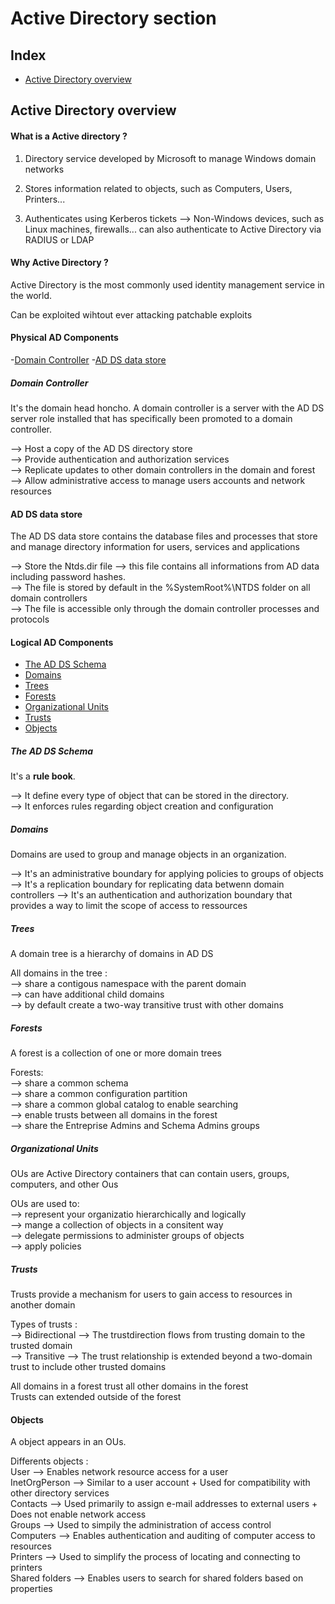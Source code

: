 # Active Directory section

## Index

- [Active Directory overview](#Active-Directory-overview)

## Active Directory overview

#### What is a Active directory ?

1. Directory service developed by Microsoft to manage Windows domain networks

2. Stores information related to objects, such as Computers, Users, Printers...

3. Authenticates using Kerberos tickets --> Non-Windows devices, such as Linux machines, firewalls... can also authenticate to Active Directory via RADIUS or LDAP

#### Why Active Directory ?

Active Directory is the most commonly used identity management service in the world. 

Can be exploited wihtout ever attacking patchable exploits

#### Physical AD Components

-[Domain Controller](#Domain-Controller)
-[AD DS data store](#AD-DS-data-store)

##### Domain Controller 

It's the domain head honcho. 
A domain controller is a server with the AD DS server role installed that has specifically been promoted to a domain controller.

--> Host a copy of the AD DS directory store<br>
--> Provide authentication and authorization services<br>
--> Replicate updates to other domain controllers in the domain and forest<br>
--> Allow administrative access to manage users accounts and network resources<br>

#### AD DS data store

The AD DS data store contains the database files and processes that store and manage directory information for users, services and applications

--> Store the Ntds.dir file --> this file contains all informations from AD data including password hashes.<br>
--> The file is stored by default in the %SystemRoot%\NTDS folder on all domain controllers<br>
--> The file is accessible only through the domain controller processes and protocols

#### Logical AD Components

- [The AD DS Schema](#The-AD-DS-Schema)
- [Domains](#Domains)
- [Trees](#Trees)
- [Forests](#Forests)
- [Organizational Units](#Organizational-Units)
- [Trusts](#Trusts)
- [Objects](#Objects)

##### The AD DS Schema

It's a **rule book**.<br>

--> It define every type of object that can be stored in the directory.<br>
--> It enforces rules regarding object creation and configuration<br>

##### Domains

Domains are used to group and manage objects in an organization.<br>

--> It's an administrative boundary for applying policies to groups of objects<br>
--> It's a replication boundary for replicating data betwenn domain controllers
--> It's an authentication and authorization boundary that provides a way to limit the scope of access to ressources

##### Trees

A domain tree is a hierarchy of domains in AD DS

All domains in the tree :<br>
--> share a contigous namespace with the parent domain<br>
--> can have additional child domains<br>
--> by default create a two-way transitive trust with other domains<br>

##### Forests

A forest is a collection of one or more domain trees

Forests:<br>
--> share a common schema<br>
--> share a common configuration partition<br>
--> share a common global catalog to enable searching<br>
--> enable trusts between all domains in the forest<br>
--> share the Entreprise Admins and Schema Admins groups<br>

##### Organizational Units

OUs are Active Directory containers that can contain users, groups, computers, and other Ous

OUs are used to:<br>
--> represent your organizatio hierarchically and logically<br>
--> mange a collection of objects in a consitent way<br>
--> delegate permissions to administer groups of objects<br>
--> apply policies<br>

##### Trusts

Trusts provide a mechanism for users to gain access to resources in another domain<br>

Types of trusts :<br>
--> Bidirectional --> The trustdirection flows from trusting domain to the trusted domain<br>
--> Transitive --> The trust relationship is extended beyond a two-domain trust to include other trusted domains<br>

All domains in a forest trust all other domains in the forest<br>
Trusts can extended outside of the forest<br>


#### Objects

A object appears in an OUs.

Differents objects :<br>
User --> Enables network resource access for a user<br>
InetOrgPerson --> Similar to a user account + Used for compatibility with other directory services<br>
Contacts --> Used primarily to assign e-mail addresses to external users + Does not enable network access<br>
Groups --> Used to simpily the administration of access control<br>
Computers --> Enables authentication and auditing of computer access to resources<br>
Printers --> Used to simplify the process of locating and connecting to printers<br>
Shared folders --> Enables users to search for shared folders based on properties<br>






































